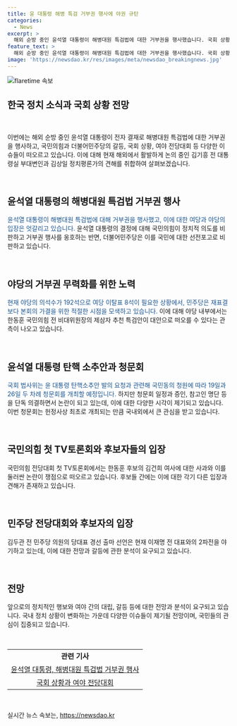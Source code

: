 ```yaml
---
title: 윤 대통령 해병 특검 거부권 행사에 야권 규탄
categories:
  - News
excerpt: >
  해외 순방 중인 윤석열 대통령이 해병대원 특검법에 대한 거부권을 행사했습니다. 국회 상황과 여야 전당대회에 관한 김기흥 전 대통령실 부대변인과 김상일 정치평론가의 분석을 통해 현재의 정치적 상황과 논란에 대해 알아보겠습니다. 국민의힘과 더불어민주당 간의 대립, 청문회의 증인 명단과 법적 충분성, 그리고 국민의힘 전당대회에서의 토론회와 후보들의 입장 등 다양한 이슈를 다뤘습니다. 또한, 김두관 전 의원의 당대표 경선 출마 선언과 이재명 전 대표와의 대결에 대한 관심도 이어졌습니다.
feature_text: >
  해외 순방 중인 윤석열 대통령이 해병대원 특검법에 대한 거부권을 행사했습니다. 국회 상황과 여야 전당대회에 관한 김기흥 전 대통령실 부대변인과 김상일 정치평론가의 분석을 통해 현재의 정치적 상황과 논란에 대해 알아보겠습니다. 국민의힘과 더불어민주당 간의 대립, 청문회의 증인 명단과 법적 충분성, 그리고 국민의힘 전당대회에서의 토론회와 후보들의 입장 등 다양한 이슈를 다뤘습니다. 또한, 김두관 전 의원의 당대표 경선 출마 선언과 이재명 전 대표와의 대결에 대한 관심도 이어졌습니다.
image: 'https://newsdao.kr/res/images/meta/newsdao_breakingnews.jpg'
---
```


<p><img src="https://newsdao.kr/res/images/meta/newsdao_breakingnews.jpg" alt="flaretime 속보" /></p>

<h2>한국 정치 소식과 국회 상황 전망</h2>

<p data-ke-size="size16">&nbsp;</p>

<p>이번에는 해외 순방 중인 윤석열 대통령이 전자 결재로 해병대원 특검법에 대한 거부권을 행사하고, 국민의힘과 더불어민주당의 갈등, 국회 상황, 여야 전당대회 등 다양한 이슈들이 떠오르고 있습니다. 이에 대해 현재 해외에서 활발하게 논의 중인 김기흥 전 대통령실 부대변인과 김상일 정치평론가의 견해를 취합하여 살펴보겠습니다.</p>

<p data-ke-size="size16">&nbsp;</p>

<h2 data-ke-size="size26">윤석열 대통령의 해병대원 특검법 거부권 행사</h2>

<p><span style="color: #1a5490;">윤석열 대통령이 해병대원 특검법에 대해 거부권을 행사했고, 이에 대한 여당과 야당의 입장은 엇갈리고 있습니다.</span> 윤석열 대통령의 결정에 대해 국민의힘이 정치적 의도를 비판하고 거부권 행사를 옹호하는 반면, 더불어민주당은 이를 국민에 대한 선전포고로 비판하고 있습니다.</p>

<p data-ke-size="size16">&nbsp;</p>

<h2 data-ke-size="size26">야당의 거부권 무력화를 위한 노력</h2>

<p><span style="color: #1a5490;">현재 야당의 의석수가 192석으로 여당 이탈표 8석이 필요한 상황에서, 민주당은 재표결보다 본회의 가결을 위한 적절한 시점을 모색하고 있습니다.</span> 이에 대해 야당 내부에서는 한동훈 국민의힘 전 비대위원장의 제삼자 추천 특검안이 대안으로 떠오를 수 있다는 관측이 나오고 있습니다.</p>

<p data-ke-size="size16">&nbsp;</p>

<h2 data-ke-size="size26">윤석열 대통령 탄핵 소추안과 청문회</h2>

<p><span style="color: #1a5490;">국회 법사위는 윤 대통령 탄핵소추안 발의 요청과 관련해 국민동의 청원에 따라 19일과 26일 두 차례 청문회를 개최할 예정입니다.</span> 하지만 청문회 일정과 증인, 참고인 명단 등을 단독 의결하면서 논란이 되고 있는데, 이에 대한 다양한 시각이 제기되고 있습니다. 이번 청문회는 헌정사상 최초로 개최되는 만큼 국내외에서 큰 관심을 받고 있습니다.</p>

<p data-ke-size="size16">&nbsp;</p>

<h2 data-ke-size="size26">국민의힘 첫 TV토론회와 후보자들의 입장</h2>

<p>국민의힘 전당대회 첫 TV토론회에서는 한동훈 후보의 김건희 여사에 대한 사과와 이를 둘러싼 논란이 쟁점으로 떠오르고 있습니다. 후보들 간에는 이에 대한 각기 다른 입장과 견해가 존재하고 있습니다.</p>

<p data-ke-size="size16">&nbsp;</p>

<h2 data-ke-size="size26">민주당 전당대회와 후보자의 입장</h2>

<p>김두관 전 민주당 의원의 당대표 경선 출마 선언은 현재 이재명 전 대표와의 2파전을 야기하고 있는데, 이에 대한 전망과 갈등에 관한 분석이 요구되고 있습니다.</p>

<p data-ke-size="size16">&nbsp;</p>

<h2 data-ke-size="size26">전망</h2>

<p>앞으로의 정치적인 행보와 여야 간의 대립, 갈등 등에 대한 전망과 분석이 요구되고 있습니다. 국내 정치 상황이 변화하는 가운데 다양한 이슈들이 제기될 전망이며, 국민들의 관심이 집중되고 있습니다.</p>

<p data-ke-size="size16">&nbsp;</p>

<table>
    <tbody>
        <tr>
            <td style="text-align: center; height: 17px;"><b>관련 기사</b></td>
        </tr>
        <tr>
            <td style="text-align: center; height: 17px;"><a href="LinkURL1">윤석열 대통령, 해병대원 특검법 거부권 행사</a></td>
        </tr>
        <tr>
            <td style="text-align: center; height: 17px;"><a href="LinkURL2">국회 상황과 여야 전당대회</a></td>
        </tr>
    </tbody>
</table>

<p data-ke-size="size16">&nbsp;</p>
실시간 뉴스 속보는, <a href="https://newsdao.kr" rel="dofollow">https://newsdao.kr</a>


